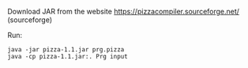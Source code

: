 Download JAR from the website https://pizzacompiler.sourceforge.net/ (sourceforge)

Run:
```
java -jar pizza-1.1.jar prg.pizza
java -cp pizza-1.1.jar:. Prg input
```
